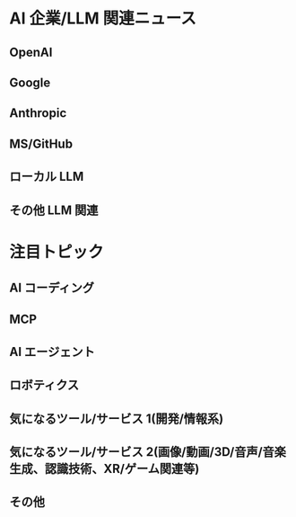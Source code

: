 # AI 企業/LLM 関連ニュース

## OpenAI

## Google

## Anthropic

## MS/GitHub

## ローカル LLM

## その他 LLM 関連

# 注目トピック

## AI コーディング

## MCP

## AI エージェント

## ロボティクス

## 気になるツール/サービス 1(開発/情報系)

## 気になるツール/サービス 2(画像/動画/3D/音声/音楽生成、認識技術、XR/ゲーム関連等)

## その他
